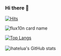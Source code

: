 ### Hi there 👋
[![Hits](https://hits.seeyoufarm.com/api/count/incr/badge.svg?url=https%3A%2F%2Fgithub.com%2Fihatelua%2Fhit-counter&count_bg=%235DAA93&title_bg=%23192C2D&icon=visualstudio.svg&icon_color=%23008ED5&title=&edge_flat=false)](https://hits.seeyoufarm.com)


![flux10n card name](https://cardivo.vercel.app/api?name=ihatelua&description=I%20gave%20up%20on%20lua%20language...%20I%20became%20a%20front-end%20developer.&image=https://avatars.githubusercontent.com/u/54477695&backgroundColor=%23ecf0f1&github=ihatelua&pattern=leaf&colorPattern=%23eaeaea)


<!--
**ihatelua/ihatelua** is a ✨ _special_ ✨ repository because its `README.md` (this file) appears on your GitHub profile.

Here are some ideas to get you started:

- 🔭 I’m currently working on ...
- 🌱 I’m currently learning ...
- 👯 I’m looking to collaborate on ...
- 🤔 I’m looking for help with ...
- 💬 Ask me about ...
- 📫 How to reach me: ...
- 😄 Pronouns: ...
- ⚡ Fun fact: ...
-->

[![Top Langs](https://github-readme-stats.vercel.app/api/top-langs/?username=ihatelua&langs_count=8)](https://github.com/ihatelua/github-readme-stats)<br><br>
![ihatelua's GitHub stats](https://github-readme-stats.vercel.app/api?username=ihatelua&show_icons=true&count_private=true&include_all_commits=true)
